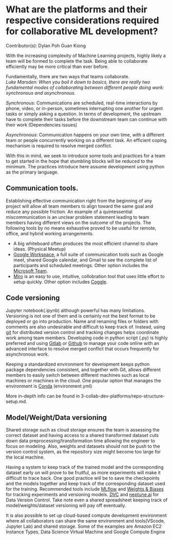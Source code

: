 # What are the platforms and their respective considerations required for collaborative ML development?

Contributor(s): Dylan Poh Guan Kiong

With the increasing complexity of Machine Learning projects, highly likely a team will be formed to complete the task. Being able to collaborate efficiently may be more critical than ever before. 

Fundamentally, there are two ways that teams collaborate. <br>
*Luke Marsden: When you boil it down to basics, there are really two fundamental modes of collaborating between different people doing work: synchronous and asynchronous.*

*Synchronous*: Communications are scheduled, real-time interactions by phone, video, or in-person, sometimes interrupting one another for urgent tasks or simply asking a question. In terms of development, the upstream have to complete their tasks before the downstream team can continue with their work (Dependencies issues)

*Asynchronous*: Communication happens on your own time, with a different team or people concurrently working on a different task. An efficient coping mechanism is required to resolve merged conflict. 

With this in mind, we seek to introduce some tools and practices for a team to get started in the hope that stumbling blocks will be reduced to the minimum. The practices introduce here assume development using python as the primary language.

## Communication tools.
Establishing effective communication right from the beginning of any project will allow all team members to align toward the same goal and reduce any possible friction. An example of a quintessential miscommunication is an unclear problem statement leading to team members having different views on the outcome of the projects.
The following tools by no means exhaustive proved to be useful for remote, office, and hybrid working arrangements.
- A big whiteboard often produces the most efficient channel to share ideas. (Physical Meetup)
- [ Google Workspace](https://workspace.google.com/), a full suite of communication tools such as Google meet, shared Google calendar, and Gmail to see the complete list of participants and scheduled meetings. Other option includes the [Microsoft Team](https://www.microsoft.com/en-us/microsoft-teams/log-in).
- [Miro](https://miro.com/) is an easy to use, intuitive, collobration tool that uses little effort to setup quickly. Other option includes [Coggle](https://coggle.it/).

## Code versioning
Jupyter notebook(.ipynb) although powerful has many limitations. Versioning is not one of them and is certainly not the best format to be deployed or go into production. Name and renaming files or folders with comments are also undesirable and difficult to keep track of. Instead, using [git](https://git-scm.com/) for distributed version control and tracking changes helps coordinate work among team members. Developing code in python script (.py) is highly preferred and using [Gitlab](https://about.gitlab.com/) or [Github](https://github.com/) to manage your code online with an advanced interface to resolve merged conflict that occurs frequently for asynchronous work. 

Keeping a standardized environment for development keeps python package dependencies consistent, and together with Git, allows different members to easily switch between different machines such as local machines or machines in the cloud. One popular option that manages the environment is [Conda](https://docs.conda.io/en/latest/) (environment.yml) 

More in-depth info can be found in 3-collab-dev-platforms/repo-structure-setup.md.

## Model/Weight/Data versioning
Shared storage such as cloud storage ensures the team is assessing the correct dataset and having access to a shared transformed dataset cuts down data preprocessing/transformation time allowing the engineer to focus on modeling. Also, weights and datasets should not be push to the version control system, as the repository size might become too large for the local machine.

Having a system to keep track of the trained model and the corresponding dataset early on will prove to be fruitful, as more experiments will make it difficult to trace back. One good practice will be to save the checkpoints and the models together and keep track of the corresponding dataset used for the training. Recommended tools include [MLflow](https://mlflow.org/) and [Weights & Biases](https://wandb.ai/site) for tracking experiments and versioning models. [DVC](https://dvc.org/) and [neptune.ai](https://neptune.ai/) for Data Version Control. Take note even a shared spreadsheet keeping track of model/weights/dataset versioning will pay off eventually.

It is also possible to set up cloud-based compute development environment where all collaborators can share the same environment and tools(VScode, Jupyter Lab) and shared storage. Some of the examples are Amazon EC2 Instance Types, Data Science Virtual Machine and Google Compute Engine